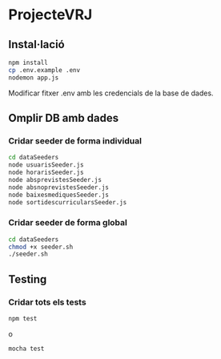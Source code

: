 # ProjecteVRJ

## Instal·lació

```sh
npm install
cp .env.example .env
nodemon app.js
```
Modificar fitxer .env amb les credencials de la base de dades.

## Omplir DB amb dades

### Cridar seeder de forma individual
```sh
cd dataSeeders
node usuarisSeeder.js
node horarisSeeder.js
node absprevistesSeeder.js
node absnoprevistesSeeder.js
node baixesmediquesSeeder.js
node sortidescurricularsSeeder.js
```
### Cridar seeder de forma global
```sh
cd dataSeeders
chmod +x seeder.sh
./seeder.sh
```
## Testing

### Cridar tots els tests
```sh
npm test
```
o
```sh
mocha test
```
